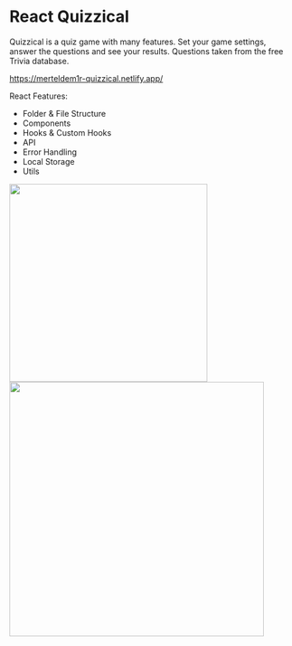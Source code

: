 # React Quizzical
Quizzical is a quiz game with many features. Set your game settings, answer the questions and see your results. Questions taken from the free Trivia database.

https://merteldem1r-quizzical.netlify.app/

React Features: 
* Folder & File Structure
* Components
* Hooks & Custom Hooks
* API
* Error Handling
* Local Storage
* Utils

<img width="350" src="https://user-images.githubusercontent.com/113149328/221540944-664693cd-d3bb-4aca-927a-3c49cb3debe5.png">  <img width="450" src="https://user-images.githubusercontent.com/113149328/221539389-f026aa68-d10a-499b-996b-340f3c9dec84.png">

